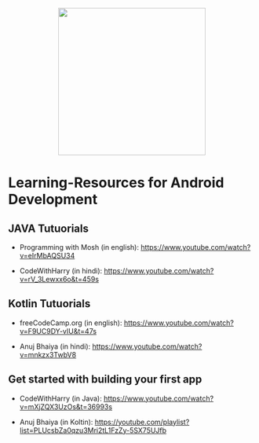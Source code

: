 <p align="center">
  <img width="300" height="300"  src="https://github.com/GCECT-TECHNOLOGY-CLUB/Learning-Resources/blob/main/images/android.webp">
</p>

# Learning-Resources for Android Development

<h2>JAVA Tutuorials</h2>

- Programming with Mosh (in english):
<https://www.youtube.com/watch?v=eIrMbAQSU34>

- CodeWithHarry (in hindi):
<https://www.youtube.com/watch?v=rV_3Lewxx6o&t=459s>

<h2> Kotlin Tutuorials</h2>

- freeCodeCamp.org (in english):
<https://www.youtube.com/watch?v=F9UC9DY-vIU&t=47s>

- Anuj Bhaiya (in hindi):
<https://www.youtube.com/watch?v=mnkzx3TwbV8>

<h2>Get started with building your first app </h2>

- CodeWithHarry (in Java):
<https://www.youtube.com/watch?v=mXjZQX3UzOs&t=36993s>

- Anuj Bhaiya (in Koltin):
<https://youtube.com/playlist?list=PLUcsbZa0qzu3Mri2tL1FzZy-5SX75UJfb>
